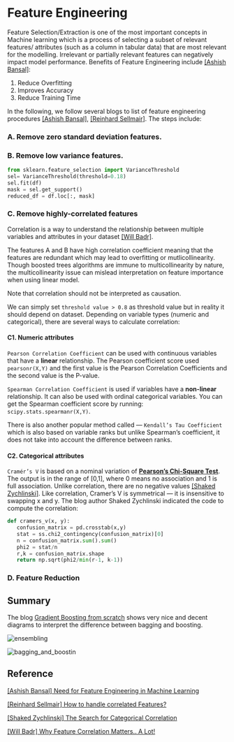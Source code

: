 # Feature Engineering


Feature Selection/Extraction is one of the most important concepts in Machine learning which is a process of selecting a subset of relevant features/ attributes (such as a column in tabular data) that are most relevant for the modelling. Irrelevant or partially relevant features can negatively impact model performance. Benefits of Feature Engineering include [[Ashish Bansal]][Need for Feature Engineering in Machine Learning]:
1. Reduce Overfitting
2. Improves Accuracy
3. Reduce Training Time

In the following, we follow several blogs to list of feature engineering procedures [[Ashish Bansal]][Need for Feature Engineering in Machine Learning], [[Reinhard Sellmair]][How to handle correlated Features?]. The steps include:

### A. Remove zero standard deviation features.

### B. Remove low variance features.

```Python
from sklearn.feature_selection import VarianceThreshold
sel= VarianceThreshold(threshold=0.18)
sel.fit(df)
mask = sel.get_support()
reduced_df = df.loc[:, mask]
```

### C. Remove highly-correlated features 

   Correlation is a way to understand the relationship between multiple variables and attributes in your dataset [[Will Badr]][Why Feature Correlation Matters.. A Lot!].
   
   The features A and B have high correlation coefficient meaning that the features are redundant which may lead to overfitting or mutlicollinearity. Though boosted trees algorithms are immune to multicollinearity by nature, the multicollinearity issue can mislead interpretation on feature importance when using linear model.
   
   Note that correlation should not be interpreted as causation.

   We can simply set `threshold value > 0.8` as threshold value but in reality it should depend on dataset. Depending on variable types (numeric and categorical), there are several ways to calculate correlation:

   #### C1. Numeric attributes

   `Pearson Correlation Coefficient` can be used with continuous variables that have a **linear** relationship. The Pearson coefficient score used `pearsonr(X,Y)` and the first value is the Pearson Correlation Coefficients and the second value is the P-value.

   `Spearman Correlation Coefficient` is used if variables have a **non-linear** relationship. It can also be used with ordinal categorical variables. You can get the Spearman coefficient score by running: `scipy.stats.spearmanr(X,Y)`.

   There is also another popular method called — `Kendall’s Tau Coefficient` which is also based on variable ranks but unlike Spearman’s coefficient, it does not take into account the difference between ranks.
   
   #### C2. Categorical attributes

   `Cramér’s V` is based on a nominal variation of [**Pearson’s Chi-Square Test**](https://en.wikipedia.org/wiki/Cram%C3%A9r%27s_V). The output is in the range of [0,1], where 0 means no association and 1 is full association. Unlike correlation, there are no negative values [[Shaked Zychlinski]][The Search for Categorical Correlation]. Like correlation, Cramer’s V is symmetrical — it is insensitive to swapping x and y. The blog author Shaked Zychlinski indicated the code to compute the correlation:

   ```Python
   def cramers_v(x, y):
      confusion_matrix = pd.crosstab(x,y)
      stat = ss.chi2_contingency(confusion_matrix)[0]
      n = confusion_matrix.sum().sum()
      phi2 = stat/n
      r,k = confusion_matrix.shape
      return np.sqrt(phi2/min(r-1, k-1))
   ```


### D. Feature Reduction 



   
   




## Summary

The blog [Gradient Boosting from scratch](https://medium.com/mlreview/gradient-boosting-from-scratch-1e317ae4587d) shows very nice and decent diagrams to interpret the difference between bagging and boosting. 

![ensembling](images/ensembling.png)

![bagging_and_boostin](images/bagging_and_boosting.png)












## Reference

[Need for Feature Engineering in Machine Learning]: https://towardsdatascience.com/need-for-feature-engineering-in-machine-learning-897df2ed00e6
[[Ashish Bansal] Need for Feature Engineering in Machine Learning](https://towardsdatascience.com/need-for-feature-engineering-in-machine-learning-897df2ed00e6)



[How to handle correlated Features?]: https://www.kaggle.com/reisel/how-to-handle-correlated-features
[[Reinhard Sellmair] How to handle correlated Features?](https://www.kaggle.com/reisel/how-to-handle-correlated-features)



[The Search for Categorical Correlation]: https://towardsdatascience.com/the-search-for-categorical-correlation-a1cf7f1888c9
[[Shaked Zychlinski] The Search for Categorical Correlation](https://towardsdatascience.com/the-search-for-categorical-correlation-a1cf7f1888c9)


[Why Feature Correlation Matters.. A Lot!]: https://towardsdatascience.com/why-feature-correlation-matters-a-lot-847e8ba439c4
[[Will Badr] Why Feature Correlation Matters.. A Lot!](https://towardsdatascience.com/why-feature-correlation-matters-a-lot-847e8ba439c4)

